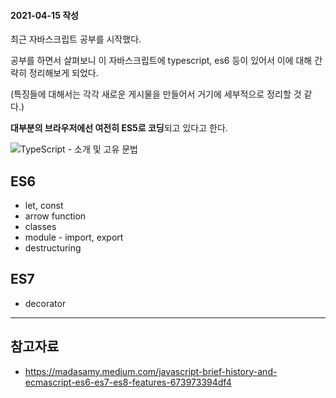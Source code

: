 #### 2021-04-15 작성

최근 자바스크립트 공부를 시작했다.

공부를 하면서 살펴보니 이 자바스크립트에 typescript, es6 등이 있어서 이에 대해 간략히 정리해보게 되었다.

(특징들에 대해서는 각각 새로운 게시물을 만들어서 거기에 세부적으로 정리할 것 같다.)



**대부분의 브라우저에선 여전히 ES5로 코딩**되고 있다고 한다. 



![TypeScript - 소개 및 고유 문법](https://media.vlpt.us/images/hogwarts/post/9e0865c4-f907-446f-8da0-3abad2161719/R1280x0.png)



## ES6

- let, const
- arrow function
- classes
- module - import, export
- destructuring

## ES7

- decorator



-------

## 참고자료

- https://madasamy.medium.com/javascript-brief-history-and-ecmascript-es6-es7-es8-features-673973394df4